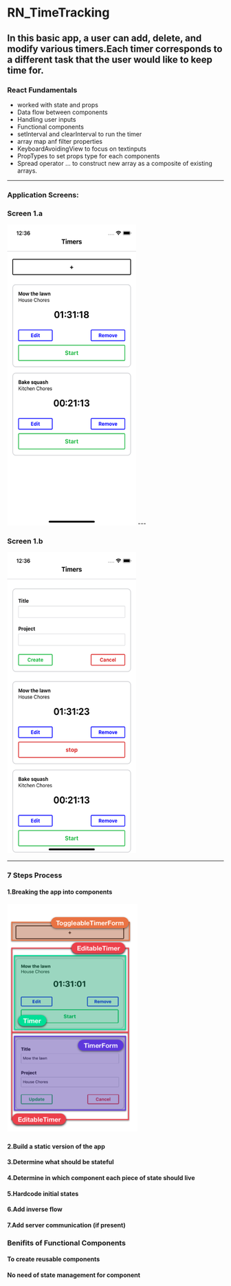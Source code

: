 # RN_TimeTracking

## In this basic app, a user can add, delete, and modify various timers.Each timer corresponds to a different task that the user would like to keep time for.

### React Fundamentals
+ worked with state and props
+ Data flow between components
+ Handling user inputs
+ Functional components
+ setInterval and clearInterval to run the timer
+ array map anf filter properties
+ KeyboardAvoidingView to focus on textinputs
+ PropTypes to set props type for each components
+ Spread operator ...  to construct new array as a composite of existing arrays.

---

### Application Screens:
### Screen 1.a
<!-- ### ![Screen1](./external_res/s1.png "The Screen1") -->
<img src="./external_res/s1.png"  width="300" height="700" alt="The Screen1" >
---

### Screen 1.b
<!-- ### ![Screen2](./external_res/s2.png) -->
<img src="./external_res/s2.png" alt="The Screen2"  width="300" height="700">

---

### 7 Steps Process
#### 1.Breaking the app into components
##### ![Breaking App](./external_res/s3.png "App Components")

#### 2.Build a static version of the app
#### 3.Determine what should be stateful
#### 4.Determine in which component each piece of state should live
#### 5.Hardcode initial states
#### 6.Add inverse flow
#### 7.Add server communication (if present)


### Benifits of Functional Components
#### To create reusable components
#### No need of state management for component